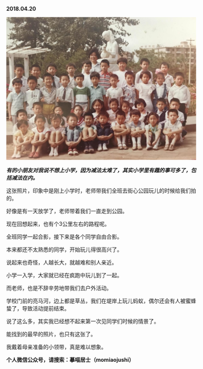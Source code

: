 
          
            
**2018.04.20**



![](img/51001-b50bffaddf905e6c.JPG)




***有的小朋友对我说不想上小学，因为减法太难了，其实小学里有趣的事可多了，包括减法在内。***

这张照片，印象中是刚上小学时，老师带我们全班去街心公园玩儿的时候给我们拍的。

好像是有一天放学了，老师带着我们一直走到公园。

现在回想起来，也有个3公里左右的路程呢。

全班同学一起合影，接下来是各个同学自由合影。

本来都还不太熟悉的同学，开始玩儿得很高兴了。

说起来也奇怪，人越长大，就越难和别人亲近。

小学一入学，大家就已经在疯跑中玩儿到了一起。

而老师，也是不辞辛劳地带我们去户外活动。

学校门前的亮马河，边上都是草丛，我们在堤岸上玩儿蚂蚁，偶尔还会有人被蜜蜂蛰了，导致活动提前结束。

说了这么多，其实我已经想不起来第一次见同学们时候的情景了。

能找到的最早的照片，也只有这张了。

我戴着母亲准备的小领带，真是难以想象。


**个人微信公众号，请搜索：摹喵居士（momiaojushi）**

          
        